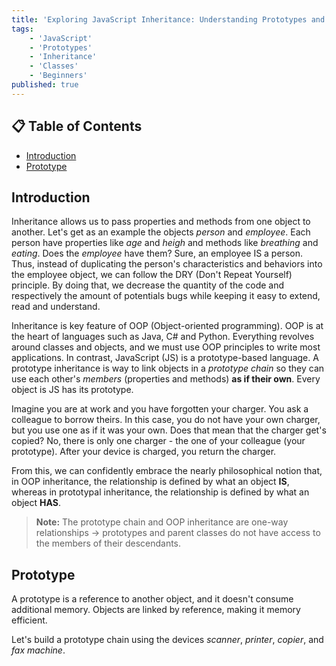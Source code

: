```yaml
---
title: 'Exploring JavaScript Inheritance: Understanding Prototypes and Classes'
tags:
    - 'JavaScript'
    - 'Prototypes'
    - 'Inheritance'
    - 'Classes'
    - 'Beginners'
published: true
---
```


## 📋 Table of Contents

-   [Introduction](#introduction)
-   [Prototype](#prototype)

## Introduction

Inheritance allows us to pass properties and methods from one object to another. Let's get as an example the objects _person_ and _employee_. Each person have properties like _age_ and _heigh_ and methods like _breathing_ and _eating_. Does the _employee_ have them? Sure, an employee IS a person. Thus, instead of duplicating the person's characteristics and behaviors into the employee object, we can follow the DRY (Don't Repeat Yourself) principle. By doing that, we decrease the quantity of the code and respectively the amount of potentials bugs while keeping it easy to extend, read and understand.

Inheritance is key feature of OOP (Object-oriented programming). OOP is at the heart of languages such as Java, C# and Python. Everything revolves around classes and objects, and we must use OOP principles to write most applications. In contrast, JavaScript (JS) is a prototype-based language. A prototype inheritance is way to link objects in a _prototype chain_ so they can use each other's _members_ (properties and methods) **as if their own**. Every object is JS has its prototype.

Imagine you are at work and you have forgotten your charger. You ask a colleague to borrow theirs. In this case, you do not have your own charger, but you use one as if it was your own. Does that mean that the charger get's copied? No, there is only one charger - the one of your colleague (your prototype). After your device is charged, you return the charger.

From this, we can confidently embrace the nearly philosophical notion that, in OOP inheritance, the relationship is defined by what an object **IS**, whereas in prototypal inheritance, the relationship is defined by what an object **HAS**.

> **Note:** The prototype chain and OOP inheritance are one-way relationships -> prototypes and parent classes do not have access to the members of their descendants.

## Prototype

A prototype is a reference to another object, and it doesn't consume additional memory. Objects are linked by reference, making it memory efficient.

Let's build a prototype chain using the devices _scanner_, _printer_, _copier_, and _fax machine_.
